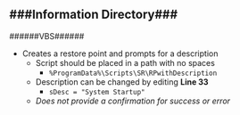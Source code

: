 ###Information Directory###
---
######VBS######
- Creates a restore point and prompts for a description
  - Script should be placed in a path with no spaces
    - `%ProgramData%\Scripts\SR\RPwithDescription`
  - Description can be changed by editing __Line 33__ 
    - `sDesc = "System Startup"`
  - _Does not provide a confirmation for success or error_
 
